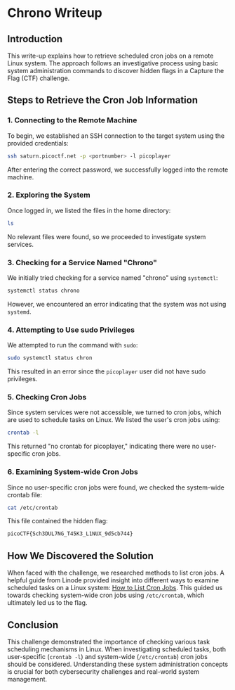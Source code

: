# Chrono Writeup

## Introduction

This write-up explains how to retrieve scheduled cron jobs on a remote Linux system. The approach follows an investigative process using basic system administration commands to discover hidden flags in a Capture the Flag (CTF) challenge.

## Steps to Retrieve the Cron Job Information

### 1. Connecting to the Remote Machine
To begin, we established an SSH connection to the target system using the provided credentials:
```bash
ssh saturn.picoctf.net -p <portnumber> -l picoplayer
```
After entering the correct password, we successfully logged into the remote machine.

### 2. Exploring the System
Once logged in, we listed the files in the home directory:
```bash
ls
```
No relevant files were found, so we proceeded to investigate system services.

### 3. Checking for a Service Named "Chrono"
We initially tried checking for a service named "chrono" using `systemctl`:
```bash
systemctl status chrono
```
However, we encountered an error indicating that the system was not using `systemd`.

### 4. Attempting to Use sudo Privileges
We attempted to run the command with `sudo`:
```bash
sudo systemctl status chron
```
This resulted in an error since the `picoplayer` user did not have sudo privileges.

### 5. Checking Cron Jobs
Since system services were not accessible, we turned to cron jobs, which are used to schedule tasks on Linux. We listed the user's cron jobs using:
```bash
crontab -l
```
This returned "no crontab for picoplayer," indicating there were no user-specific cron jobs.

### 6. Examining System-wide Cron Jobs
Since no user-specific cron jobs were found, we checked the system-wide crontab file:
```bash
cat /etc/crontab
```
This file contained the hidden flag:
```bash
picoCTF{Sch3DUL7NG_T45K3_L1NUX_9d5cb744}
```

## How We Discovered the Solution
When faced with the challenge, we researched methods to list cron jobs. A helpful guide from Linode provided insight into different ways to examine scheduled tasks on a Linux system:
[How to List Cron Jobs](https://www.linode.com/docs/guides/how-to-list-cron-jobs/).
This guided us towards checking system-wide cron jobs using `/etc/crontab`, which ultimately led us to the flag.

## Conclusion
This challenge demonstrated the importance of checking various task scheduling mechanisms in Linux. When investigating scheduled tasks, both user-specific (`crontab -l`) and system-wide (`/etc/crontab`) cron jobs should be considered. Understanding these system administration concepts is crucial for both cybersecurity challenges and real-world system management.


